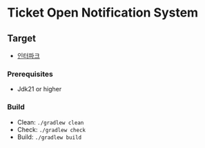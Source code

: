 # Ticket Open Notification System

## Target

- [인터파크](https://ticket.interpark.com/webzine/paper/TPNoticeList.asp?tid1=in_scroll&tid2=ticketopen&tid3=board_main&tid4=board_main)

### Prerequisites

- Jdk21 or higher

### Build

- Clean: `./gradlew clean`
- Check: `./gradlew check`
- Build: `./gradlew build`
